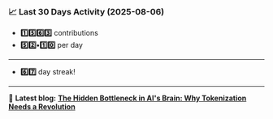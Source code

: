 <!--START_STATS-->
### 📈 Last 30 Days Activity (2025-08-06)  
- **1️⃣5️⃣6️⃣3️⃣** contributions  
- **5️⃣2️⃣•1️⃣0️⃣** per day
---
- **6️⃣7️⃣** day streak!
---
📝 **Latest blog:** [**The Hidden Bottleneck in AI's Brain: Why Tokenization Needs a Revolution**](https://andriak.com/blog/tokenization-revolution)
<!--END_STATS-->
